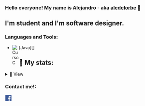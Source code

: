### Hello everyone! My name is Alejandro - aka [aledelorbe][Facebook] 👋

## I'm student and I'm software designer.

### Languages and Tools:
- [Java][<img align="left" alt="CursoC" width="22px" src="https://raw.githubusercontent.com/jmnote/z-icons/master/svg/java.svg" />]

## 🔎 My stats:
<details>
    <summary>🔎 View </summary>
<br />

![GitHub stats](https://github-readme-stats.vercel.app/api?username=aledelorbe&show_icons=true&theme=tokyonight)

![Top Langs](https://github-readme-stats.vercel.app/api/top-langs/?username=aledelorbe&show_icons=true&theme=tokyonight)

</details>

### Contact me!:

[<img align="left" alt="Facebook" width="22px" src="https://raw.githubusercontent.com/devicons/devicon/2809b567852a4648062a2d3e7c1c531367458c0b/icons/facebook/facebook-original.svg" />][Facebook]




[Facebook]: https://www.facebook.com/martinalejandro.granadosbello